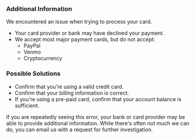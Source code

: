 ### Additional Information

We encountered an issue when trying to process your card.

- Your card provider or bank may have declined your payment.
- We accept most major payment cards, but do not accept:
  - PayPal
  - Venmo
  - Cryptocurrency

### Possible Solutions

- Confirm that you're using a valid credit card.
- Confirm that your billing information is correct.
- If you're using a pre-paid card, confirm that your account balance is sufficient.

If you are repeatedly seeing this error, your bank or card provider may be able to provide additional information. While there's often not much we can do, you can email us with a request for further investigation.
